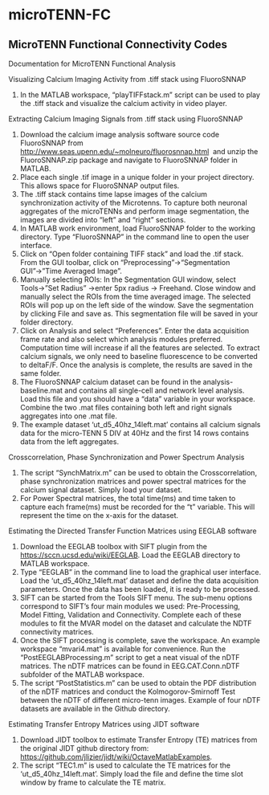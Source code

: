 # microTENN-FC
## MicroTENN Functional Connectivity Codes

Documentation for MicroTENN Functional Analysis

Visualizing Calcium Imaging Activity from .tiff stack using FluoroSNNAP
1.	In the MATLAB workspace, “playTIFFstack.m” script can be used to play the .tiff stack and visualize the calcium activity in video player.

Extracting Calcium Imaging Signals from .tiff stack using FluoroSNNAP

1.	Download the calcium image analysis software source code FluoroSNNAP from  http://www.seas.upenn.edu/~molneuro/fluorosnnap.html  and unzip the FluoroSNNAP.zip package and navigate to FluoroSNNAP folder in MATLAB.  
2.	Place each single .tif image in a unique folder in your project directory. This allows space for FluoroSNNAP output files.
3.	The .tiff stack contains time lapse images of the calcium synchronization activity of the Microtenns. To capture both neuronal aggregates of the microTENNs and perform image segmentation, the images are divided into “left” and “right” sections.
4.	In MATLAB work environment, load FluoroSNNAP folder to the working directory. Type “FluoroSNNAP” in the command line to open the user interface. 
5.	Click on “Open folder containing TIFF stack” and load the .tif stack. From the GUI toolbar, click on “Preprocessing”→“Segmentation GUI”→”Time Averaged Image”.
6.	Manually selecting ROIs: In the Segmentation GUI window, select Tools→”Set Radius” →enter 5px radius → Freehand. Close window and manually select the ROIs from the time averaged image. The selected ROIs will pop up on the left side of the window. Save the segmentation by clicking File and save as. This segmentation file will be saved in your folder directory.
7.	Click on Analysis and select “Preferences”. Enter the data acquisition frame rate and also select which analysis modules preferred. Computation time will increase if all the features are selected. To extract calcium signals, we only need to baseline fluorescence to be converted to deltaF/F. Once the analysis is complete, the results are saved in the same folder. 
8.	The FluoroSNNAP calcium dataset can be found in the analysis-baseline.mat and contains all single-cell and network level analysis. Load this file and you should have a “data” variable in your workspace. Combine the two .mat files containing both left and right signals aggregates into one .mat file.
9.	The example dataset ‘ut_d5_40hz_14left.mat’ contains all calcium signals data for the micro-TENN 5 DIV at 40Hz and the first 14 rows contains data from the left aggregates. 
 

Crosscorrelation, Phase Synchronization and Power Spectrum Analysis

1.	The script “SynchMatrix.m” can be used to obtain the Crosscorrelation, phase synchronization matrices and power spectral matrices for the calcium signal dataset. Simply load your dataset. 
2.	For Power Spectral matrices, the total time(ms) and time taken to capture each frame(ms) must be recorded for the “t” variable. This will represent the time on the x-axis for the dataset. 


Estimating the Directed Transfer Function Matrices using EEGLAB software

1.	Download the EEGLAB toolbox with SIFT plugin from the https://sccn.ucsd.edu/wiki/EEGLAB. Load the EEGLAB directory to MATLAB workspace. 
2.	Type “EEGLAB” in the command line to load the graphical user interface. Load the ‘ut_d5_40hz_14left.mat’ dataset and define the data acquisition parameters. Once the data has been loaded, it is ready to be processed. 
3.	SIFT can be started from the Tools   SIFT menu. The sub-menu options correspond to SIFT’s four main modules we used: Pre-Processing, Model Fitting, Validation and Connectivity. Complete each of these modules to fit the MVAR model on the dataset and calculate the NDTF connectivity matrices.
4.	Once the SIFT processing is complete, save the workspace. An example workspace “mvari4.mat” is available for convenience. Run the “PostEEGLABProcessing.m” script to get a neat visual of the nDTF matrices. The nDTF matrices can be found in  EEG.CAT.Conn.nDTF subfolder of the MATLAB workspace. 
5.	The script “PostStatistics.m” can be used to obtain the PDF distribution of the nDTF matrices and conduct the Kolmogorov-Smirnoff Test between the nDTF of different micro-tenn images. Example of four nDTF datasets are available in the Github directory. 


Estimating Transfer Entropy Matrices using JIDT software

1.	Download JIDT toolbox to estimate Transfer Entropy (TE) matrices from the original JIDT github directory from: https://github.com/jlizier/jidt/wiki/OctaveMatlabExamples.  
2.	The script “TEC1.m” is used to calculate the TE matrices for the ‘ut_d5_40hz_14left.mat’. Simply load the file and define the time slot window by frame to calculate the TE matrix. 


